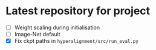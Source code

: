 # Latest repository for project

- [ ] Weight scaling during initialisation
- [ ] Image-Net default
- [x] Fix ckpt paths in `hyperalignment/src/run_eval.py`
